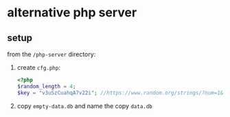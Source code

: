 # alternative php server
## setup
from the `/php-server` directory:
1. create `cfg.php`:
    ```php
    <?php
    $random_length = 4;
    $key = "v3uSzCuahqA7v22i"; //https://www.random.org/strings/?num=1&len=16&digits=on&upperalpha=on&loweralpha=on&unique=on&format=html&rnd=new
    ```
2. copy `empty-data.db` and name the copy `data.db`
